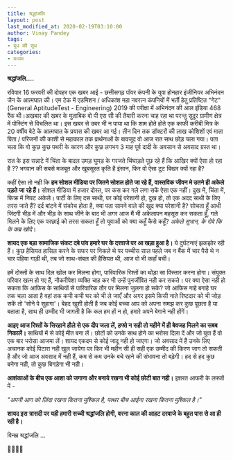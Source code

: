 ```yaml
---
title: श्रद्धांजलि
layout: post
last_modified_at: 2020-02-19T03:10:00
author: Vinay Pandey
tags:
- बुध की सुध
categories:
- मध्यम
---
```

**श्रद्धांजलि....**

रविवार 16 फरवरी की दोपहर एक खबर आई - छत्तीसगढ़ पॉवर कंपनी के युवा होनहार इंजीनियर अभिनंदन जैन के आत्मघात की। एम टेक में एडमिशन / अधिकांश महा नवरत्न कंपनियों में भर्ती हेतु प्रतिष्टित "गेट" (General AptitudeTest - Engineering) 2019 की परीक्षा में अभिनंदन की आल  इंडिया 468 रैंक थी।अखबार की खबर के मुताबिक वो पी एस सी की तैयारी करना चाह रहा था परन्तु सुदूर ग्रामीण क्षेत्र में पोस्टिंग से विचलित था। इस खबर से उबर भी न पाया था कि शाम होते होते एक काफी करीबी मित्र के 20 वर्षीय बेटे के आत्मघात के प्रयास की खबर आ गई। तीन दिन तक डॉक्टरों की लाख कोशिशों एवं माता पिता / परिजनों की काशी से महाकाल तक प्रार्थनाओं के बावजूद वो आज रात साथ छोड़ चला गया। पता चला कि वो कुछ कुछ पथरी के कारण और कुछ लगभग 3 माह पूर्व दादी के अवसान से अवसाद ग्रस्त था। 

रात के इस सन्नाटे में चिंता के बादल उमड़ घुमड़ के गरजते चिंघाड़ते पूछ रहे हैं कि आखिर क्यों ऐसा हो रहा है ?? भगवान की सबसे मजबूत और खूबसूरत कृति है इंसान, फिर वो ऐसा टूट बिखर क्यों रहा है?

कहीं ऐसा तो नही कि **हम सोशल मीडिया पर जितने सोशल होते जा रहे हैं, वास्तविक जीवन मे उतने ही अकेले पड़ते जा रहे हैं।** सोशल मीडिया में हजार दोस्त, पर कस कर गले लगा सकें ऐसा एक नहीं। दुख में, चिंता में, फिक्र में निपट अकेले। पार्टी के लिए दस साथी, पर कोई परेशानी हो, दुख हो, तो एक अदद साथी के लिए तरस जाते हैं? दर्द बांटने में संकोच होता है, क्या पता सामने वाले की खुद क्या परेशानी है? सोचता हूँ आधी जिंदगी भीड़ में और भीड़ के साथ जीने के बाद भी अगर आज मैं भी अकेलापन महसूस कर सकता हूँ, गले मिलने के लिए एक परछाई को तरस सकता हूँ तो युवाओं को क्या कहूँ कैसे कहूँ? *अकेले सुभान, के रोवे कि के कब्र खोदे*। 

**शायद एक बड़ा सामाजिक संकट दबे पांव हमारे घर के दरवाजे पर आ खड़ा हुआ है।** ये दुर्घटनाएं  झकझोर रही हैं। कुछ हैसियत हासिल करने के सफर पर निकले थे पर पच्चीस साल पहले जब न बैंक में चार पैसे थे न चार पहिया गाड़ी थी, तब जो साथ-संबल की हैसियत थी, आज वो भी कहाँ बची। 

हमें दोस्तों के साथ दिल खोल कर मिलना होगा, पारिवारिक रिश्तों का थोड़ा सा विस्तार करना होगा। संयुक्त परिवार खत्म हो गए हैं, नौकरीपेशा व्यक्ति चाह कर भी उन्हें पुनर्जीवित नही कर सकते। पर क्या ऐसा नही हो सकता कि आफिस के साथियों से पारिवारिक तौर पर मिलना जुलना हो सके? जो आफिस गाहे बगाहे घर तक चला आता है वहां तक कभी कभी घर को भी ले जाएँ और अगर इसमे किसी नाते रिष्टदार को भी जोड़ सकें तो 'सोने पे सुहागा'। बेहद खुशी होती है जब कोई बच्चा आप को अपना समझ कर कुछ पूछता है या बताता है, साथ ही उम्मीद भी जागती है कि कल हम हों न हो, हमारे अपने बेगाने नही होंगें। 

**आइए आज रिश्तों के सिरहाने हौले से एक दीप जला लें, हफ्ते न सही तो महीने में ही बेवजह मिलने का सबब निकालें।** साथियों में से कोई मीत बना लें। छोटों को उनके साथ होने का भरोसा दिला दें और जो युवा हैं वो एक बार भरोसा आजमा लें। शायद एकदम से कोई जादू नही हो जाएगा। जो अवसाद में हैं उनके लिए अचानक कोई पिटारा नही खुल जायेगा पर फिर भी महीन सी ही सही एक उम्मीद की किरण जाग तो सकती है और जो आज अवसाद में नही हैं, कम से कम उनके बचे रहने की संभावना तो बढ़ेगी। हद से हद कुछ बनेगा नही, तो कुछ बिगड़ेगा भी नही। 

**आशंकाओं के बीच एक आशा को जगाना और बनाये रखना भी कोई छोटी बात नही।** इशरत आफरी के लफ्जों में -

*"अपनी आग को ज़िंदा रखना कितना मुश्किल है,*
*पत्थर बीच आईना रखना कितना मुश्किल है।"*

**शायद इस त्रासदी पर यही हमारी सच्ची श्रद्धांजलि होगी, वरना काल की आहट दरवाजे के बहुत पास से आ ही रही है।**

विनम्र श्रद्धांजलि ...

🙏🌷🌷🙏


